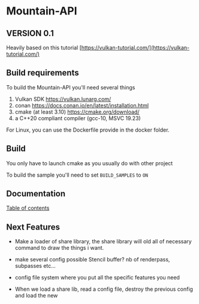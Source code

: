# Mountain-API

## VERSION 0.1
Heavily based on this tutorial [https://vulkan-tutorial.com/](https://vulkan-tutorial.com/)

## Build requirements
To build the Mountain-API you'll need several things
1. Vulkan SDK https://vulkan.lunarg.com/
2. conan https://docs.conan.io/en/latest/installation.html
3. cmake (at least 3.10) https://cmake.org/download/
4. a C++20 compliant compiler (gcc-10, MSVC 19.23)

For Linux, you can use the Dockerfile provide in the docker folder.
## Build
You only have to launch cmake as you usually do with other project

To build the sample you'll need to set `BUILD_SAMPLES` to `ON`
## Documentation
[Table of contents](docs/code/table_of_contents.md)
## Next Features
- Make a loader of share library, the share library will old all of necessary command 
to draw the things i want.

- make several config possible Stencil buffer? nb of renderpass, subpasses etc...

- config file system where you put all the specific features you need 

- When we load a share lib, read a config file, destroy the previous config and load the new

